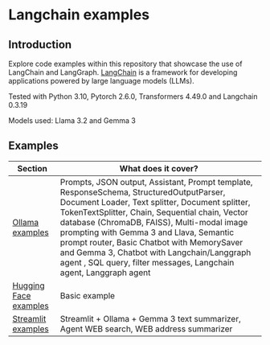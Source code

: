 # Langchain examples

## Introduction

Explore code examples within this repository that showcase the use of LangChain and LangGraph.
[LangChain](https://python.langchain.com/docs/introduction/) is a framework for developing applications powered by large language models (LLMs).

Tested with Python 3.10, Pytorch 2.6.0, Transformers 4.49.0 and Langchain 0.3.19

Models used: Llama 3.2 and Gemma 3


## Examples
| **Section**                          | **What does it cover?**                                                                                                                                                                                                                                                                                                                                                                                                                                   |
|--------------------------------------|-----------------------------------------------------------------------------------------------------------------------------------------------------------------------------------------------------------------------------------------------------------------------------------------------------------------------------------------------------------------------------------------------------------------------------------------------------------|
| [Ollama examples](ollama)            | Prompts, JSON output, Assistant, Prompt template, ResponseSchema, StructuredOutputParser, Document Loader, Text splitter, Document splitter, TokenTextSplitter, Chain, Sequential chain, Vector database (ChromaDB, FAISS), Multi-modal image prompting with Gemma 3 and Llava, Semantic prompt router, Basic Chatbot with MemorySaver and Gemma 3, Chatbot with Langchain/Langgraph agent , SQL query, filter messages, Langchain agent, Langgraph agent |
| [Hugging Face examples](huggingface) | Basic example                                                                                                                                                                                                                                                                                                                                                                                                                                             |
| [Streamlit examples](streamlit)      | Streamlit + Ollama + Gemma 3 text summarizer, Agent WEB search, WEB address summarizer                                                                                                                                                                                                                                                                                                                                                                    |
